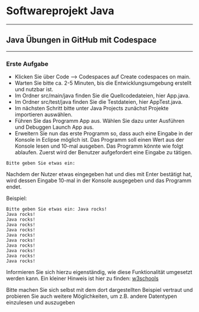 # Softwareprojekt Java
***
## Java Übungen in GitHub mit Codespace
---
### Erste Aufgabe
- Klicken Sie über Code --> Codespaces auf Create codespaces on main.
- Warten Sie bitte ca. 2-5 Minuten, bis die Entwicklungsumgebung erstellt und nutzbar ist.
- Im Ordner src/main/java finden Sie die Quellcodedateien, hier App.java.
- Im Ordner src/test/java finden Sie die Testdateien, hier AppTest.java.
- Im nächsten Schritt bitte unter Java Projects zunächst Projekte importieren auswählen.
- Führen Sie das Programm App aus. Wählen Sie dazu unter Ausführen und Debuggen Launch App aus.
- Erweitern Sie nun das erste Programm so, dass auch eine Eingabe in der Konsole in Eclipse möglich ist. Das Programm soll einen Wert aus der Konsole lesen und 10-mal ausgeben. Das Programm könnte wie folgt ablaufen.
  Zuerst wird der Benutzer aufgefordert eine Eingabe zu tätigen.
```
Bitte geben Sie etwas ein:
```
  Nachdem der Nutzer etwas eingegeben hat und dies mit Enter bestätigt hat, wird dessen Eingabe 10-mal in der Konsole ausgegeben und das Programm endet.
  
  Beispiel:
```
Bitte geben Sie etwas ein: Java rocks!
Java rocks!
Java rocks!
Java rocks!
Java rocks!
Java rocks!
Java rocks!
Java rocks!
Java rocks!
Java rocks!
Java rocks!
``` 
  Informieren Sie sich hierzu eigenständig, wie diese Funktionalität umgesetzt werden kann. Ein kleiner Hinweis ist hier zu finden: [w3schools](https://www.w3schools.com/java/java_user_input.asp)
  
  Bitte machen Sie sich selbst mit dem dort dargestellten Beispiel vertraut und probieren Sie auch weitere Möglichkeiten, um z.B. andere Datentypen einzulesen und auszugeben
